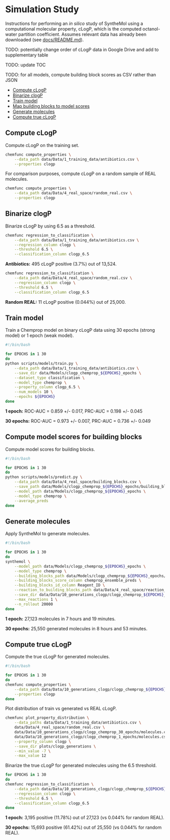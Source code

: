 # Simulation Study

Instructions for performing an _in silico_ study of SyntheMol using a computational molecular property, cLogP, which is the computed octanol-water partition coefficient. Assumes relevant data has already been downloaded (see [docs/README.md](README.md)).

TODO: potentially change order of cLogP data in Google Drive and add to supplementary table

TODO: update TOC

TODO: for all models, compute building block scores as CSV rather than JSON

* [Compute cLogP](#compute-clogp)
* [Binarize clogP](#binarize-clogp)
* [Train model](#train-model)
* [Map building blocks to model scores](#map-building-blocks-to-model-scores)
* [Generate molecules](#generate-molecules)
* [Compute true cLogP](#compute-true-clogp)


## Compute cLogP

Compute cLogP on the training set.
```bash
chemfunc compute_properties \
    --data_path data/Data/1_training_data/antibiotics.csv \
    --properties clogp
```

For comparison purposes, compute cLogP on a random sample of REAL molecules.
```bash
chemfunc compute_properties \
    --data_path data/Data/4_real_space/random_real.csv \
    --properties clogp
```


## Binarize clogP

Binarize cLogP by using 6.5 as a threshold.

```bash
chemfunc regression_to_classification \
    --data_path data/Data/1_training_data/antibiotics.csv \
    --regression_column clogp \
    --threshold 6.5 \
    --classification_column clogp_6.5
```

**Antibiotics:** 495 cLogP positive (3.7%) out of 13,524.

```bash
chemfunc regression_to_classification \
    --data_path data/Data/4_real_space/random_real.csv \
    --regression_column clogp \
    --threshold 6.5 \
    --classification_column clogp_6.5
```

**Random REAL:** 11 cLogP positive (0.044%) out of 25,000.


## Train model

Train a Chemprop model on binary cLogP data using 30 epochs (strong model) or 1 epoch (weak model).
```bash
#!/bin/bash

for EPOCHS in 1 30
do
python scripts/models/train.py \
    --data_path data/Data/1_training_data/antibiotics.csv \
    --save_dir data/Models/clogp_chemprop_${EPOCHS}_epochs \
    --dataset_type classification \
    --model_type chemprop \
    --property_column clogp_6.5 \
    --num_models 10 \
    --epochs ${EPOCHS}
done
```

**1 epoch:** ROC-AUC = 0.859 +/- 0.017, PRC-AUC = 0.198 +/- 0.045

**30 epochs:** ROC-AUC = 0.973 +/- 0.007, PRC-AUC = 0.736 +/- 0.049


## Compute model scores for building blocks

Compute model scores for building blocks.
```bash
#!/bin/bash

for EPOCHS in 1 30
do
python scripts/models/predict.py \
    --data_path data/Data/4_real_space/building_blocks.csv \
    --save_path data/Models/clogp_chemprop_${EPOCHS}_epochs/building_blocks.csv \
    --model_path data/Models/clogp_chemprop_${EPOCHS}_epochs \
    --model_type chemprop \
    --average_preds
done
```


## Generate molecules

Apply SyntheMol to generate molecules.
```bash
#!/bin/bash

for EPOCHS in 1 30
do
synthemol \
    --model_path data/Models/clogp_chemprop_${EPOCHS}_epochs \
    --model_type chemprop \
    --building_blocks_path data/Models/clogp_chemprop_${EPOCHS}_epochs/building_blocks.csv \
    --building_blocks_score_column chemprop_ensemble_preds \
    --building_blocks_id_column Reagent_ID \
    --reaction_to_building_blocks_path data/Data/4_real_space/reaction_to_building_blocks.pkl \
    --save_dir data/Data/10_generations_clogp/clogp_chemprop_${EPOCHS}_epochs \
    --max_reactions 1 \
    --n_rollout 20000
done
```

**1 epoch:** 27,123 molecules in 7 hours and 19 minutes.

**30 epochs:** 25,550 generated molecules in 8 hours and 53 minutes.


## Compute true cLogP

Compute the true cLogP for generated molecules.
```bash
#!/bin/bash

for EPOCHS in 1 30
do
chemfunc compute_properties \
    --data_path data/Data/10_generations_clogp/clogp_chemprop_${EPOCHS}_epochs/molecules.csv \
    --properties clogp
done
```

Plot distribution of train vs generated vs REAL cLogP.
```bash
chemfunc plot_property_distribution \
    --data_paths data/Data/1_training_data/antibiotics.csv \
    data/Data/4_real_space/random_real.csv \
    data/Data/10_generations_clogp/clogp_chemprop_30_epochs/molecules.csv \
    data/Data/10_generations_clogp/clogp_chemprop_1_epochs/molecules.csv \
    --property_column clogp \
    --save_dir plots/clogp_generations \
    --min_value -7 \
    --max_value 12
```

Binarize the true cLogP for generated molecules using the 6.5 threshold.

```bash
for EPOCHS in 1 30
do
chemfunc regression_to_classification \
    --data_path data/Data/10_generations_clogp/clogp_chemprop_${EPOCHS}_epochs/molecules.csv \
    --regression_column clogp \
    --threshold 6.5 \
    --classification_column clogp_6.5
done
```

**1 epoch:** 3,195 positive (11.78%) out of 27,123 (vs 0.044% for random REAL).

**30 epochs:** 15,693 positive (61.42%) out of 25,550 (vs 0.044% for random REAL).
